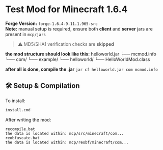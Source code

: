 # Test Mod for Minecraft 1.6.4

**Forge Version:** `forge-1.6.4-9.11.1.965-src`  
**Note:** manual setup is required, ensure both **client** and **server** jars are present in `mcp/jars`

> ⚠️ MD5/SHA1 verification checks are **skipped**

**the mod structure should look like this:**
helloworld.jar
├── mcmod.info
└── com/
    └── example/
        └── helloworld/
            └── HelloWorldMod.class
			
**after all is done, compile the .jar**
```jar cf helloworld.jar com mcmod.info```
			
## 🛠️ Setup & Compilation

To install:
```bash
install.cmd
```

After writing the mod:
```
recompile.bat
the data is located within: mcp/src/minecraft/com...
reobfuscate.bat
the data is located within: mcp/reobf/minecraft/com...
```